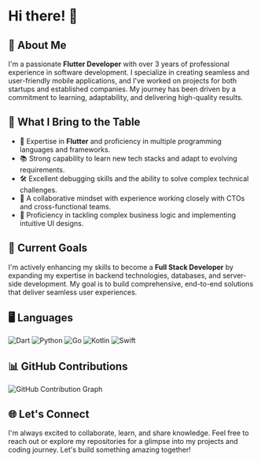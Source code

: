 # Hi there! 👋

## 🌟 About Me

I'm a passionate **Flutter Developer** with over 3 years of professional experience in software development. I specialize in creating seamless and user-friendly mobile applications, and I've worked on projects for both startups and established companies. My journey has been driven by a commitment to learning, adaptability, and delivering high-quality results.

## 💼 What I Bring to the Table
- 🚀 Expertise in **Flutter** and proficiency in multiple programming languages and frameworks.
- 📚 Strong capability to learn new tech stacks and adapt to evolving requirements.
- 🛠️ Excellent debugging skills and the ability to solve complex technical challenges.
- 🤝 A collaborative mindset with experience working closely with CTOs and cross-functional teams.
- 🎨 Proficiency in tackling complex business logic and implementing intuitive UI designs.

## 🎯 Current Goals
I'm actively enhancing my skills to become a **Full Stack Developer** by expanding my expertise in backend technologies, databases, and server-side development. My goal is to build comprehensive, end-to-end solutions that deliver seamless user experiences.

## 🖥️ Languages

![Dart](https://img.shields.io/badge/Dart-0175C2?style=for-the-badge&logo=dart&logoColor=white)
![Python](https://img.shields.io/badge/Python-3776AB?style=for-the-badge&logo=python&logoColor=white)
![Go](https://img.shields.io/badge/Go-00ADD8?style=for-the-badge&logo=go&logoColor=white)
![Kotlin](https://img.shields.io/badge/Kotlin-0095D5?style=for-the-badge&logo=kotlin&logoColor=white)
![Swift](https://img.shields.io/badge/Swift-FA7343?style=for-the-badge&logo=swift&logoColor=white)

## 📊 GitHub Contributions

![GitHub Contribution Graph](https://activity-graph.herokuapp.com/graph?username=DhvanitVaghani&theme=github-light&hide_border=true&area=true)

## 🌐 Let's Connect
I'm always excited to collaborate, learn, and share knowledge. Feel free to reach out or explore my repositories for a glimpse into my projects and coding journey. Let's build something amazing together!
